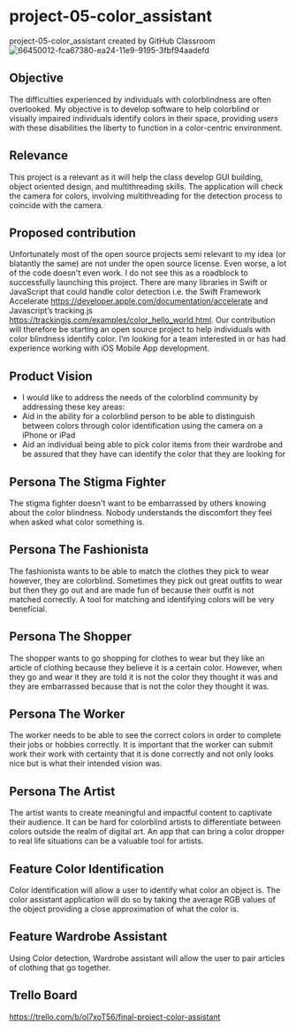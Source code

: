 # project-05-color_assistant
project-05-color_assistant created by GitHub Classroom
![66450012-fca67380-ea24-11e9-9195-3fbf94aadefd](https://user-images.githubusercontent.com/9451941/66450148-6fafea00-ea25-11e9-9acd-cef22bbbd54e.jpeg)
## Objective
The difficulties experienced by individuals with colorblindness are often overlooked. My objective is to develop software to help colorblind or visually impaired individuals identify colors in their space, providing  users with these disabilities the liberty to function in a color-centric environment. 
## Relevance
This project is a relevant as it will help the class develop GUI building, object oriented design, and multithreading skills. The application will check the camera for colors, involving multithreading for the detection process to coincide with the camera. 
## Proposed contribution
Unfortunately most of the open source projects semi relevant to my idea (or blatantly the same) are not under the open source license. Even worse, a lot of the code doesn't even work. I do not see this as a roadblock to successfully launching this project. There are many libraries in Swift or JavaScript that could handle color detection i.e. the Swift Framework Accelerate https://developer.apple.com/documentation/accelerate and Javascript’s tracking.js https://trackingjs.com/examples/color_hello_world.html. Our contribution will therefore be starting an open source project to help individuals with color blindness identify color. I’m looking for a team interested in or has had experience working with iOS Mobile App development.
## Product Vision
- I would like to address the needs of the colorblind community by addressing these key areas:
- Aid in the ability for a colorblind person to be able to distinguish between colors through color identification using the camera on a iPhone or iPad
- Aid an individual being able to pick color items from their wardrobe and be assured that they have can identify the color that they are looking for
## Persona The Stigma Fighter 
The stigma fighter doesn't want to be embarrassed by others knowing about the color blindness.
Nobody understands the discomfort they feel when asked what color something is.
## Persona The Fashionista 
The fashionista wants to be able to match the clothes they pick to wear however, they are colorblind. 
Sometimes they pick out great outfits to wear but then they go out and are made fun of because their outfit is not matched correctly.
A tool for matching and identifying colors will be very beneficial.
## Persona The Shopper
The shopper wants to go shopping for clothes to wear but they like an article of clothing because they believe it is a certain color.
However, when they go and wear it they are told it is not the color they thought it was and they are embarrassed because that is not the color they thought it was.
## Persona The Worker
The worker needs to be able to see the correct colors in order to complete their jobs or hobbies correctly.
It is important that the worker can submit work their work with certainty that it is done correctly and not only looks nice but is what their intended vision was.
## Persona The Artist
The artist wants to create meaningful and impactful content to captivate their audience.
It can be hard for colorblind artists to differentiate between colors outside the realm of digital art.
An app that can bring a color dropper to real life situations can be a valuable tool for artists.
## Feature Color Identification
Color identification will allow a user to identify what color an object is.
The color assistant application will do so by taking the average RGB values of the object providing a close approximation of what the color is.
## Feature Wardrobe Assistant
Using Color detection, Wardrobe assistant will allow the user to pair articles of clothing that go together.
## Trello Board
https://trello.com/b/ol7xoT56/final-project-color-assistant


